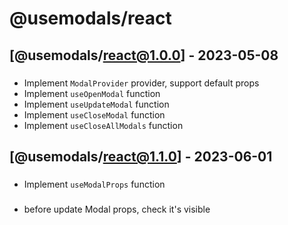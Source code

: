 # @usemodals/react


## [@usemodals/react@1.0.0] - 2023-05-08

### <Features>
- Implement `ModalProvider` provider, support default props
- Implement `useOpenModal` function
- Implement `useUpdateModal` function
- Implement `useCloseModal` function
- Implement `useCloseAllModals` function

## [@usemodals/react@1.1.0] - 2023-06-01

### <Features>
- Implement `useModalProps` function

### <Changed>
- before update Modal props, check it's visible